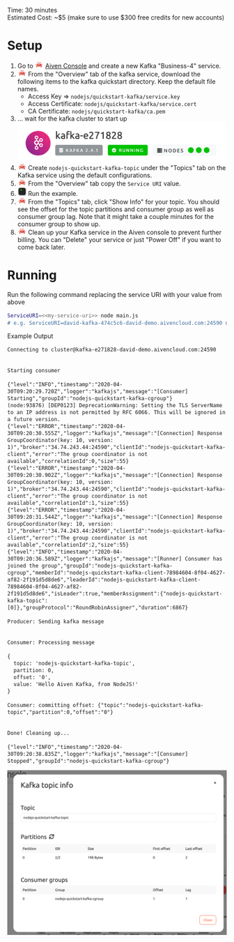 Time: 30 minutes \
Estimated Cost: ~\$5 (make sure to use \$300 free credits for new accounts)

# Setup

1. Go to ![rapu][rapu] [Aiven Console](https://console.aiven.io) and create a new Kafka "Business-4" service.
1. ![rapu][rapu] From the "Overview" tab of the kafka service, download the following items to the kafka quickstart directory. Keep the default file names.
   - Access Key => `nodejs/quickstart-kafka/service.key`
   - Access Certificate: `nodejs/quickstart-kafka/service.cert`
   - CA Certificate: `nodejs/quickstart-kafka/ca.pem`
1. ... wait for the kafka cluster to start up ![Healthy Cluster](./healthy_cluster.png)
1. ![rapu][rapu] Create `nodejs-quickstart-kafka-topic` under the "Topics" tab on the Kafka service using the default configurations.
1. ![rapu][rapu] From the "Overview" tab copy the `Service URI` value.
1. ![terminal][terminal] Run the example.
1. ![rapu][rapu] From the "Topics" tab, click "Show Info" for your topic. You should see the offset for the topic partitions and consumer group as well as consumer group lag. Note that it might take a couple minutes for the consumer group to show up.
1. ![rapu][rapu] Clean up your Kafka service in the Aiven console to prevent further billing. You can "Delete" your service or just "Power Off" if you want to come back later.

# Running

Run the following command replacing the service URI with your value from above

```sh
ServiceURI=<<my-service-uri>> node main.js
# e.g. ServiceURI=david-kafka-474c5c6-david-demo.aivencloud.com:24590 node main.js
```

Example Output

```
Connecting to cluster@kafka-e271828-david-demo.aivencloud.com:24590


Starting consumer

{"level":"INFO","timestamp":"2020-04-30T09:20:29.720Z","logger":"kafkajs","message":"[Consumer] Starting","groupId":"nodejs-quickstart-kafka-cgroup"}
(node:93876) [DEP0123] DeprecationWarning: Setting the TLS ServerName to an IP address is not permitted by RFC 6066. This will be ignored in a future version.
{"level":"ERROR","timestamp":"2020-04-30T09:20:30.555Z","logger":"kafkajs","message":"[Connection] Response GroupCoordinator(key: 10, version: 1)","broker":"34.74.243.44:24590","clientId":"nodejs-quickstart-kafka-client","error":"The group coordinator is not available","correlationId":0,"size":55}
{"level":"ERROR","timestamp":"2020-04-30T09:20:30.902Z","logger":"kafkajs","message":"[Connection] Response GroupCoordinator(key: 10, version: 1)","broker":"34.74.243.44:24590","clientId":"nodejs-quickstart-kafka-client","error":"The group coordinator is not available","correlationId":1,"size":55}
{"level":"ERROR","timestamp":"2020-04-30T09:20:31.544Z","logger":"kafkajs","message":"[Connection] Response GroupCoordinator(key: 10, version: 1)","broker":"34.74.243.44:24590","clientId":"nodejs-quickstart-kafka-client","error":"The group coordinator is not available","correlationId":2,"size":55}
{"level":"INFO","timestamp":"2020-04-30T09:20:36.589Z","logger":"kafkajs","message":"[Runner] Consumer has joined the group","groupId":"nodejs-quickstart-kafka-cgroup","memberId":"nodejs-quickstart-kafka-client-78984604-8f04-4627-af82-2f191d5d8de6","leaderId":"nodejs-quickstart-kafka-client-78984604-8f04-4627-af82-2f191d5d8de6","isLeader":true,"memberAssignment":{"nodejs-quickstart-kafka-topic":[0]},"groupProtocol":"RoundRobinAssigner","duration":6867}

Producer: Sending kafka message


Consumer: Processing message

{
  topic: 'nodejs-quickstart-kafka-topic',
  partition: 0,
  offset: '0',
  value: 'Hello Aiven Kafka, from NodeJS!'
}

Consumer: committing offset: {"topic":"nodejs-quickstart-kafka-topic","partition":0,"offset":"0"}


Done! Cleaning up...

{"level":"INFO","timestamp":"2020-04-30T09:20:38.835Z","logger":"kafkajs","message":"[Consumer] Stopped","groupId":"nodejs-quickstart-kafka-cgroup"}
```

![Topic Info](./topic_info.png)

[rapu]: ../../assets/rapu.png 'Rapu Icon'
[terminal]: ../../assets/terminal.png 'Terminal Icon'
